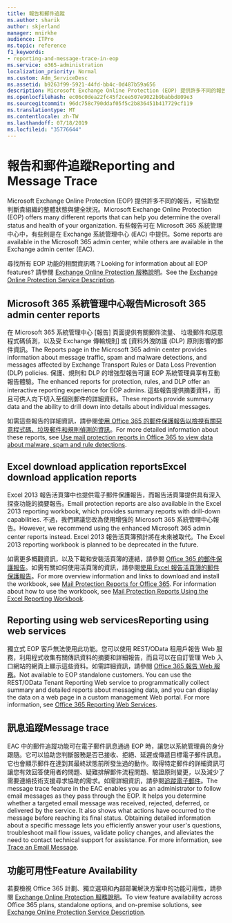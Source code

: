 ```yaml
---
title: 報告和郵件追蹤
ms.author: sharik
author: skjerland
manager: mnirkhe
audience: ITPro
ms.topic: reference
f1_keywords:
- reporting-and-message-trace-in-eop
ms.service: o365-administration
localization_priority: Normal
ms.custom: Adm_ServiceDesc
ms.assetid: b9263f99-5921-44fd-bb4c-0d487b59a656
description: Microsoft Exchange Online Protection (EOP) 提供許多不同的報告，可協助您判斷貴組織的整體狀態與健全狀況。 有些報告可在 Microsoft 365 系統管理中心中，有些則是在 Exchange 系統管理中心 (EAC) 中提供。
ms.openlocfilehash: ec06c0dea22fc45f2cee507e9022b9babbd809e3
ms.sourcegitcommit: 96dc758c790ddaf05f5c2b836451b417729cf119
ms.translationtype: MT
ms.contentlocale: zh-TW
ms.lasthandoff: 07/18/2019
ms.locfileid: "35776644"
---
```

# <a name="reporting-and-message-trace"></a><span data-ttu-id="cc2ac-104">報告和郵件追蹤</span><span class="sxs-lookup"><span data-stu-id="cc2ac-104">Reporting and Message Trace</span></span>

<span data-ttu-id="cc2ac-105">Microsoft Exchange Online Protection (EOP) 提供許多不同的報告，可協助您判斷貴組織的整體狀態與健全狀況。</span><span class="sxs-lookup"><span data-stu-id="cc2ac-105">Microsoft Exchange Online Protection (EOP) offers many different reports that can help you determine the overall status and health of your organization.</span></span> <span data-ttu-id="cc2ac-106">有些報告可在 Microsoft 365 系統管理中心中，有些則是在 Exchange 系統管理中心 (EAC) 中提供。</span><span class="sxs-lookup"><span data-stu-id="cc2ac-106">Some reports are available in the Microsoft 365 admin center, while others are available in the Exchange admin center (EAC).</span></span>
  
<span data-ttu-id="cc2ac-107">尋找所有 EOP 功能的相關資訊嗎？</span><span class="sxs-lookup"><span data-stu-id="cc2ac-107">Looking for information about all EOP features?</span></span> <span data-ttu-id="cc2ac-108">請參閱 [Exchange Online Protection 服務說明](exchange-online-protection-service-description.md)。</span><span class="sxs-lookup"><span data-stu-id="cc2ac-108">See the [Exchange Online Protection Service Description](exchange-online-protection-service-description.md).</span></span>
  
## <a name="microsoft-365-admin-center-reports"></a><span data-ttu-id="cc2ac-109">Microsoft 365 系統管理中心報告</span><span class="sxs-lookup"><span data-stu-id="cc2ac-109">Microsoft 365 admin center reports</span></span>
<span data-ttu-id="cc2ac-110"><a name="BKMK_office365admincenterreports"> </a></span><span class="sxs-lookup"><span data-stu-id="cc2ac-110"></span></span>

<span data-ttu-id="cc2ac-111">在 Microsoft 365 系統管理中心 [報告] 頁面提供有關郵件流量、 垃圾郵件和惡意程式碼偵測，以及受 Exchange 傳輸規則] 或 [資料外洩防護 (DLP) 原則影響的郵件資訊。</span><span class="sxs-lookup"><span data-stu-id="cc2ac-111">The Reports page in the Microsoft 365 admin center provides information about message traffic, spam and malware detections, and messages affected by Exchange Transport Rules or Data Loss Prevention (DLP) policies.</span></span> <span data-ttu-id="cc2ac-112">保護、規則和 DLP 的增強型報告可讓 EOP 系統管理員享有互動報告體驗。</span><span class="sxs-lookup"><span data-stu-id="cc2ac-112">The enhanced reports for protection, rules, and DLP offer an interactive reporting experience for EOP admins.</span></span> <span data-ttu-id="cc2ac-113">這些報告提供摘要資料，而且可供人向下切入至個別郵件的詳細資料。</span><span class="sxs-lookup"><span data-stu-id="cc2ac-113">These reports provide summary data and the ability to drill down into details about individual messages.</span></span>
  
<span data-ttu-id="cc2ac-114">如需這些報告的詳細資訊，請參閱[使用 Office 365 的郵件保護報告以檢視有關惡意程式碼、垃圾郵件和規則偵測的資訊](https://go.microsoft.com/fwlink/p/?LinkID=401102)。</span><span class="sxs-lookup"><span data-stu-id="cc2ac-114">For more detailed information about these reports, see [Use mail protection reports in Office 365 to view data about malware, spam and rule detections](https://go.microsoft.com/fwlink/p/?LinkID=401102).</span></span>
  
## <a name="excel-download-application-reports"></a><span data-ttu-id="cc2ac-115">Excel download application reports</span><span class="sxs-lookup"><span data-stu-id="cc2ac-115">Excel download application reports</span></span>
<span data-ttu-id="cc2ac-116"><a name="BKMK_exceldownloadapplicationreports"> </a></span><span class="sxs-lookup"><span data-stu-id="cc2ac-116"></span></span>

<span data-ttu-id="cc2ac-117">Excel 2013 報告活頁簿中也提供電子郵件保護報告，而報告活頁簿提供具有深入探查功能的摘要報告。</span><span class="sxs-lookup"><span data-stu-id="cc2ac-117">Email protection reports are also available in the Excel 2013 reporting workbook, which provides summary reports with drill-down capabilities.</span></span> <span data-ttu-id="cc2ac-118">不過，我們建議您改為使用增強的 Microsoft 365 系統管理中心報告。</span><span class="sxs-lookup"><span data-stu-id="cc2ac-118">However, we recommend using the enhanced Microsoft 365 admin center reports instead.</span></span> <span data-ttu-id="cc2ac-119">Excel 2013 報告活頁簿預計將在未來被取代。</span><span class="sxs-lookup"><span data-stu-id="cc2ac-119">The Excel 2013 reporting workbook is planned to be deprecated in the future.</span></span> 
  
<span data-ttu-id="cc2ac-p106">如需更多概觀資訊，以及下載和安裝活頁簿的連結，請參閱 [Office 365 的郵件保護報告](https://go.microsoft.com/fwlink/p/?LinkId=271776)。如需有關如何使用活頁簿的資訊，請參閱[使用 Excel 報告活頁簿的郵件保護報告](https://go.microsoft.com/fwlink/p/?LinkId=285211)。</span><span class="sxs-lookup"><span data-stu-id="cc2ac-p106">For more overview information and links to download and install the workbook, see [Mail Protection Reports for Office 365](https://go.microsoft.com/fwlink/p/?LinkId=271776). For information about how to use the workbook, see [Mail Protection Reports Using the Excel Reporting Workbook](https://go.microsoft.com/fwlink/p/?LinkId=285211).</span></span>
  
## <a name="reporting-using-web-services"></a><span data-ttu-id="cc2ac-122">Reporting using web services</span><span class="sxs-lookup"><span data-stu-id="cc2ac-122">Reporting using web services</span></span>
<span data-ttu-id="cc2ac-123"><a name="BKMK_reportingusingwebservices"> </a></span><span class="sxs-lookup"><span data-stu-id="cc2ac-123"></span></span>

<span data-ttu-id="cc2ac-p107">獨立式 EOP 客戶無法使用此功能。您可以使用 REST/OData 租用戶報告 Web 服務，利用程式收集有關傳訊資料的摘要和詳細報告，而且可以在自訂管理 Web 入口網站的網頁上顯示這些資料。如需詳細資訊，請參閱 [Office 365 報告 Web 服務](https://go.microsoft.com/fwlink/?LinkId=279926)。</span><span class="sxs-lookup"><span data-stu-id="cc2ac-p107">Not available to EOP standalone customers. You can use the REST/OData Tenant Reporting Web service to programmatically collect summary and detailed reports about messaging data, and you can display the data on a web page in a custom management Web portal. For more information, see [Office 365 Reporting Web Services](https://go.microsoft.com/fwlink/?LinkId=279926).</span></span>
  
## <a name="message-trace"></a><span data-ttu-id="cc2ac-127">訊息追蹤</span><span class="sxs-lookup"><span data-stu-id="cc2ac-127">Message trace</span></span>
<span data-ttu-id="cc2ac-128"><a name="BKMK_messagetrace"> </a></span><span class="sxs-lookup"><span data-stu-id="cc2ac-128"></span></span>

<span data-ttu-id="cc2ac-p108">EAC 中的郵件追蹤功能可在電子郵件訊息通過 EOP 時，讓您以系統管理員的身分跟隨。它可以協助您判斷服務是否已接收、拒絕、延遲或傳遞目標電子郵件訊息。它也會顯示郵件在達到其最終狀態前所發生過的動作。取得特定郵件的詳細資訊可讓您有效回答使用者的問題、疑難排解郵件流程問題、驗證原則變更，以及減少了需要連絡技術支援尋求協助的需求。如需詳細資訊，請參閱[追蹤電子郵件](https://go.microsoft.com/fwlink/p/?LinkID=282262)。</span><span class="sxs-lookup"><span data-stu-id="cc2ac-p108">The message trace feature in the EAC enables you as an administrator to follow email messages as they pass through the EOP. It helps you determine whether a targeted email message was received, rejected, deferred, or delivered by the service. It also shows what actions have occurred to the message before reaching its final status. Obtaining detailed information about a specific message lets you efficiently answer your user's questions, troubleshoot mail flow issues, validate policy changes, and alleviates the need to contact technical support for assistance. For more information, see [Trace an Email Message](https://go.microsoft.com/fwlink/p/?LinkID=282262).</span></span>
  
## <a name="feature-availability"></a><span data-ttu-id="cc2ac-134">功能可用性</span><span class="sxs-lookup"><span data-stu-id="cc2ac-134">Feature Availability</span></span>
<span data-ttu-id="cc2ac-135"><a name="BKMK_messagetrace"> </a></span><span class="sxs-lookup"><span data-stu-id="cc2ac-135"></span></span>

<span data-ttu-id="cc2ac-136">若要檢視 Office 365 計劃、獨立選項和內部部署解決方案中的功能可用性，請參閱 [Exchange Online Protection 服務說明](exchange-online-protection-service-description.md)。</span><span class="sxs-lookup"><span data-stu-id="cc2ac-136">To view feature availability across Office 365 plans, standalone options, and on-premise solutions, see [Exchange Online Protection Service Description](exchange-online-protection-service-description.md).</span></span>
  

